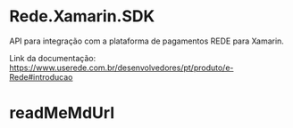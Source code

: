 # Rede.Xamarin.SDK
API para integração com a plataforma de pagamentos REDE para Xamarin.

Link da documentação: 
https://www.userede.com.br/desenvolvedores/pt/produto/e-Rede#introducao


# readMeMdUrl
